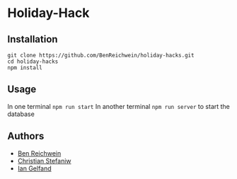 # Holiday-Hack

## Installation

```
git clone https://github.com/BenReichwein/holiday-hacks.git
cd holiday-hacks
npm install
```

## Usage

In one terminal `npm run start`
In another terminal `npm run server` to start the database

## Authors

* [Ben Reichwein](https://github.com/BenReichwein)
* [Christian Stefaniw](https://github.com/ChristianStefaniw)
* [Ian Gelfand](https://github.com/IanGelfand)

